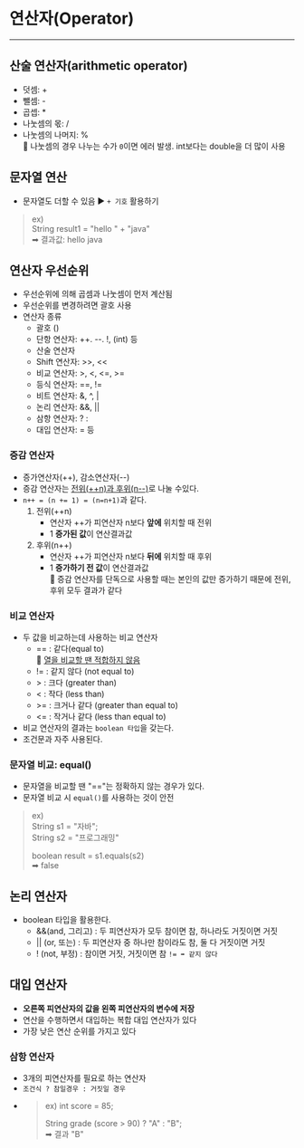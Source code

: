 # 연산자(Operator)
<hr>

## 산술 연산자(arithmetic operator)
- 덧셈: +
- 뺄셈: -
- 곱셉: *
- 나눗셈의 몫: /
- 나눗셈의 나머지: %  
📌 나눗셈의 경우 나누는 수가 `0`이면 에러 발생. int보다는 double을 더 많이 사용

## 문자열 연산
- 문자열도 더할 수 있음 ▶ `+ 기호` 활용하기
> ex)  
> String result1 = "hello " + "java"  
> ➡ 결과값: hello java

## 연산자 우선순위
- 우선순위에 의해 곱셈과 나눗셈이 먼저 계산됨
- 우선순위를 변경하려면 괄호 사용
- 연산자 종류
  - 괄호 ()
  - 단항 연산자: ++. --. !, (int) 등
  - 산술 연산자
  - Shift 연산자: >>, <<
  - 비교 연산자: >, <, <=, >= 
  - 등식 연산자: ==, !=
  - 비트 연산자: &, ^, |
  - 논리 연산자: &&, ||
  - 삼항 연산자: ? :
  - 대입 연산자: = 등


### 증감 연산자
- 증가연산자(++), 감소연산자(--)
- 증감 연산자는 <u>전위(++n)과 후위(n--)</u>로 나눌 수있다. 
- `n++ = (n += 1) = (n=n+1)`과 같다. 
  1. 전위(++n)
     - 연산자 ++가 피연산자 n보다 **앞에** 위치할 때 전위
     - 1 **증가된 값**이 연산결과값
  2. 후위(n++)
     - 연산자 ++가 피연산자 n보다 **뒤에** 위치할 때 후위
     - 1 **증가하기 전 값**이 연산결과값  
📌 증감 연산자를 단독으로 사용할 때는 본인의 값만 증가하기 때문에 전위, 후위 모두 결과가 같다

### 비교 연산자
- 두 값을 비교하는데 사용하는 비교 연산자
   - == : 같다(equal to)  
     🔸 <u>열을 비교할 땐 적합하지 않음</u>
   - != : 같지 않다 (not equal to)
   - &#62; : 크다 (greater than)
   - < : 작다 (less than)
   - &#62;= : 크거나 같다 (greater than equal to)
   - <= : 작거나 같다 (less than equal to)
- 비교 연산자의 결과는 `boolean 타입`을 갖는다. 
- 조건문과 자주 사용된다.

### 문자열 비교: equal()
- 문자열을 비교할 땐 "=="는 정확하지 않는 경우가 있다. 
- 문자열 비교 시 `equal()`를 사용하는 것이 안전
> ex)  
> String s1 = "자바";  
> String s2 = "프로그래밍"  
> 
> boolean result = s1.equals(s2)  
> ➡ false

## 논리 연산자
- boolean 타입을 활용한다. 
  - &&(and, 그리고) : 두 피연산자가 모두 참이면 참, 하나라도 거짓이면 거짓
  - || (or, 또는) : 두 피연산자 중 하나만 참이라도 참, 둘 다 거짓이면 거짓
  - ! (not, 부정) : 참이면 거짓, 거짓이면 참 `!= ➡ 같지 않다`

## 대입 연산자
- **오른쪽 피연산자의 값을 왼쪽 피연산자의 변수에 저장**
- 연산을 수행하면서 대입하는 복합 대입 연산자가 있다
- 가장 낮은 연산 순위를 가지고 있다

### 삼항 연산자
- 3개의 피연산자를 필요로 하는 연산자
- `조건식 ? 참일경우 : 거짓일 경우`
- > ex)
  > int score = 85;
  > 
  > String grade (score > 90) ? "A" : "B";  
  > ➡ 결과 "B"
